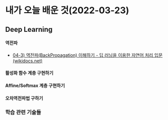 # 내가 오늘 배운 것(2022-03-23)

## Deep Learning

#### 역전파

- [04-3) 역전파(BackPropagation) 이해하기 - 딥 러닝을 이용한 자연어 처리 입문 (wikidocs.net)](https://wikidocs.net/37406)

#### 활성화 함수 계층 구현하기

#### Affine/Softmax 계층 구현하기

#### 오차역전파법 구하기



### 학습 관련 기술들





